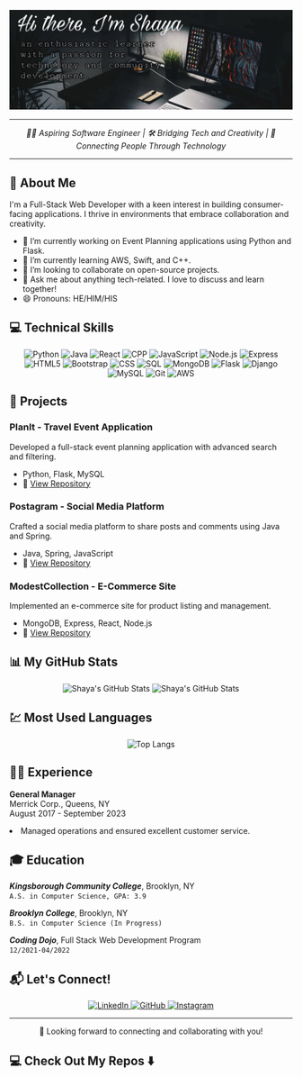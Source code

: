 ![alt text](/img/about.jpg)

---
<p align="center">
  <em>👨‍💻 Aspiring Software Engineer | 🛠️ Bridging Tech and Creativity | 🤝 Connecting People Through Technology</em>
</p>
<hr>
<h2>📖 About Me</h2>

<p>I'm a Full-Stack Web Developer with a keen interest in building consumer-facing applications. I thrive in environments that embrace collaboration and creativity.</p>

<ul>
  <li>🔭 I’m currently working on Event Planning applications using Python and Flask.</li>
  <li>🌱 I’m currently learning AWS, Swift, and C++.</li>
  <li>👯 I’m looking to collaborate on open-source projects.</li>
  <li>💬 Ask me about anything tech-related. I love to discuss and learn together!</li>
  <li>😄 Pronouns: HE/HIM/HIS</li>
</ul>

<h2>💻 Technical Skills</h2>

<p align="center">
  <img src="https://img.shields.io/badge/-Python-3776AB?style=flat&logo=Python&logoColor=white" alt="Python"/>
  <img src="https://img.shields.io/badge/-Java-007396?style=flat&logo=Java&logoColor=white" alt="Java"/>
  <img src="https://img.shields.io/badge/-React-61DAFB?style=flat&logo=react&logoColor=black" alt="React"/>
  <img src="https://img.shields.io/badge/-C++-00599C?style=flat&logo=cplusplus&logoColor=white" alt="CPP"/>
  <img src="https://img.shields.io/badge/-JavaScript-F7DF1E?style=flat&logo=javascript&logoColor=black" alt="JavaScript"/>
  <img src="https://img.shields.io/badge/-Node.js-339933?style=flat&logo=node.js&logoColor=white" alt="Node.js"/>
  <img src="https://img.shields.io/badge/-Express-000000?style=flat&logo=express&logoColor=white" alt="Express"/> 
  <img src="https://img.shields.io/badge/-HTML5-E34F26?style=flat&logo=html5&logoColor=white" alt="HTML5"/>
  <img src="https://img.shields.io/badge/-Bootstrap-7952B3?style=flat&logo=bootstrap&logoColor=white" alt="Bootstrap"/>
  <img src="https://img.shields.io/badge/-CSS-1572B6?style=flat&logo=css3&logoColor=white" alt="CSS"/>
  <img src="https://img.shields.io/badge/-SQL-4479A1?style=flat&logo=MySQL&logoColor=white" alt="SQL"/>
  <img src="https://img.shields.io/badge/-MongoDB-47A248?style=flat&logo=mongodb&logoColor=white" alt="MongoDB"/>
  <img src="https://img.shields.io/badge/-Flask-000000?style=flat&logo=Flask&logoColor=white" alt="Flask"/>
  <img src="https://img.shields.io/badge/-Django-092E20?style=flat&logo=django&logoColor=white" alt="Django"/>
  <img src="https://img.shields.io/badge/-MySQL-4479A1?style=flat&logo=mysql&logoColor=white" alt="MySQL"/>
  <img src="https://img.shields.io/badge/-Git-F05032?style=flat&logo=git&logoColor=white" alt="Git"/>
  <img src="https://img.shields.io/badge/-AWS-232F3E?style=flat&logo=amazon-aws&logoColor=white" alt="AWS"/>
</p>

<h2>🚀 Projects</h2>

### PlanIt - Travel Event Application
Developed a full-stack event planning application with advanced search and filtering.
- Python, Flask, MySQL
- 🌟 [View Repository](https://github.com/devel0ver/Project/tree/master/project1)

### Postagram - Social Media Platform
Crafted a social media platform to share posts and comments using Java and Spring.
- Java, Spring, JavaScript
- 🌟 [View Repository](https://github.com/devel0ver/Project/tree/master/project1)

### ModestCollection - E-Commerce Site
Implemented an e-commerce site for product listing and management.
- MongoDB, Express, React, Node.js
- 🌟 [View Repository](https://github.com/devel0ver/Project/tree/master/project1)

## 📊 My GitHub Stats

<p align="center">
  <img src="https://github-readme-stats.vercel.app/api?username=devel0ver&show_icons=true&theme=radical" alt="Shaya's GitHub Stats" />
  <img src="https://github-readme-streak-stats.herokuapp.com/?user=devel0ver&theme=dark" alt="Shaya's GitHub Stats" />
</p>

## 💹 Most Used Languages

<p align="center">
  <img src="https://github-readme-stats.vercel.app/api/top-langs/?username=devel0ver&layout=compact&theme=radical" alt="Top Langs" />
</p>


<h2>👨‍💼 Experience</h2>

<p><strong>General Manager</strong><br>
Merrick Corp., Queens, NY<br>
August 2017 - September 2023<br>
<li> Managed operations and ensured excellent customer service. </li></p>

<h2>🎓 Education</h2>

*<p><strong>Kingsborough Community College</strong>*, Brooklyn, NY<br> 
`A.S. in Computer Science, GPA: 3.9`

*<p><strong>Brooklyn College</strong>*, Brooklyn, NY<br>
`B.S. in Computer Science (In Progress)`

*<p><strong>Coding Dojo</strong>*, Full Stack Web Development Program<br>
`12/2021-04/2022`

<h2>📬 Let's Connect!</h2>

<p align="center">
  <a href="https://www.linkedin.com/in/shaya-ahmed" target="_blank">
    <img src="https://img.shields.io/badge/LinkedIn-Shaya-blue" alt="LinkedIn"/>
  </a>
  <a href="https://github.com/devel0ver" target="_blank">
    <img src="https://img.shields.io/badge/GitHub-deveL0ver-lightgrey" alt="GitHub"/>
  </a>
  <a href="https://instagram.com/5h48l" target="_blank">
    <img src="https://img.shields.io/badge/Instagram-%405h48l-orange" alt="Instagram"/>
  </a>
</p>

<hr>

<p align="center">🎉 Looking forward to connecting and collaborating with you!</p>

<h2>💻 Check Out My Repos ⬇️</h2>
